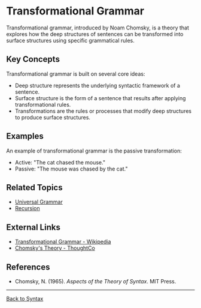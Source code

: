 # Transformational Grammar

Transformational grammar, introduced by Noam Chomsky, is a theory that explores how the deep structures of sentences can be transformed into surface structures using specific grammatical rules.

## Key Concepts

Transformational grammar is built on several core ideas:

- Deep structure represents the underlying syntactic framework of a sentence.
- Surface structure is the form of a sentence that results after applying transformational rules.
- Transformations are the rules or processes that modify deep structures to produce surface structures.

## Examples

An example of transformational grammar is the passive transformation:

- Active: "The cat chased the mouse."
- Passive: "The mouse was chased by the cat."


## Related Topics

- [Universal Grammar](Universal-Grammar.md)
- [Recursion](Recursion.md)

## External Links

- [Transformational Grammar - Wikipedia](https://en.wikipedia.org/wiki/Transformational_grammar)
- [Chomsky's Theory - ThoughtCo](https://www.thoughtco.com/chomskys-transformational-grammar-1690509)

## References

- Chomsky, N. (1965). *Aspects of the Theory of Syntax*. MIT Press.

---

[Back to Syntax](../README.md)
